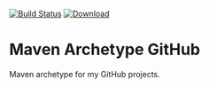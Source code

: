 [![Build Status](https://travis-ci.org/falkoschumann/maven-falkoschumann-archetype-github.svg?branch=master)](https://travis-ci.org/falkoschumann/maven-falkoschumann-archetype-github)
[![Download](https://api.bintray.com/packages/falkoschumann/maven/falkoschumann-archetype-github/images/download.svg)](https://bintray.com/falkoschumann/maven/falkoschumann-archetype-github)


Maven Archetype GitHub
======================

Maven archetype for my GitHub projects.
